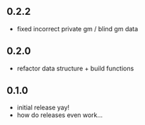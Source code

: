 ## 0.2.2
- fixed incorrect private gm / blind gm data

## 0.2.0
- refactor data structure + build functions

## 0.1.0
- initial release yay!
- how do releases even work...